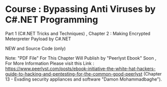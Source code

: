 # Course : Bypassing Anti Viruses by C#.NET Programming

Part 1 (C#.NET Tricks and Techniques) , Chapter 2 : Making Encrypted Meterpreter Payload by C#.NET

NEW and Source Code (only)

Note: "PDF File" For This Chapter Will Publish by "Peerlyst Ebook" Soon , For More Information Please visit this Link : https://www.peerlyst.com/posts/ebook-initiative-the-white-hat-hackers-guide-to-hacking-and-pentesting-for-the-common-good-peerlyst (Chapter 13 - Evading security appliances and software "Damon Mohammadbaghe").



